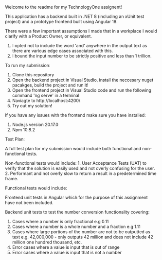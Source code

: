 Welcome to the readme for my TechnologyOne assignent!

This application has a backend built in .NET 8 (including an xUnit test project) and a prototype frontend built using Angular 18.

There were a few important assumptions I made that in a workplace I would clarify with a Product Owner, or equivalent.

  1. I opted not to include the word 'and' anywhere in the output text as there are various edge cases associated with this.
  2. I bound the input number to be strictly positive and less than 1 trillion.

To run my submission:
  1. Clone this repository
  2. Open the backend project in Visual Studio, install the neccesary nuget pacakges, build the project and run it!
  3. Open the frontend project in Visual Studio code and run the following command 'ng serve' in a terminal
  4. Naviagte to http://localhost:4200/
  5. Try out my solution!

If you have any issues with the frontend make sure you have installed:
  1. Node.js version 20.17.0
  2. Npm 10.8.2

Test Plan:

  A full test plan for my submission would include both functional and non-functional tests.

  Non-functional tests would include:
    1. User Acceptance Tests (UAT) to verify that the solution is easily used and not overly confusing for the user.
    2. Performant and not overly slow to return a result in a predetermined time frame.

  Functional tests would include:
  
  Frontend unit tests in Angular which for the purpose of this assignment have not been included.
  
  Backend unit tests to test the number conversion functionality covering:
  1. Cases where a number is only fractional e.g 0.11
  2. Cases where a number is a whole number and a fraction e.g 1.11
  3. Cases where large portions of the number are not to be outputted as text e.g. 42,000,000 - only outputs 42 million and does not include 42 million one hundred thousand, etc.
  4. Error cases where a value is input that is out of range
  5. Error cases where a value is input that is not a number


